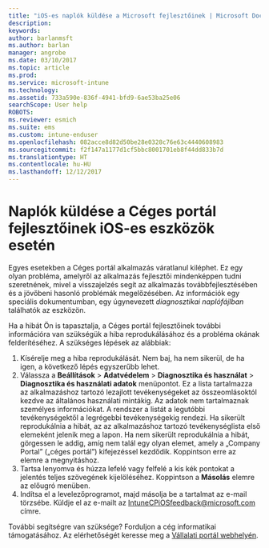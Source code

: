 ```yaml
---
title: "iOS-es naplók küldése a Microsoft fejlesztőinek | Microsoft Docs"
description: 
keywords: 
author: barlanmsft
ms.author: barlan
manager: angrobe
ms.date: 03/10/2017
ms.topic: article
ms.prod: 
ms.service: microsoft-intune
ms.technology: 
ms.assetid: 733a590e-836f-4941-bfd9-6ae53ba25e06
searchScope: User help
ROBOTS: 
ms.reviewer: esmich
ms.suite: ems
ms.custom: intune-enduser
ms.openlocfilehash: 082acce8d82d50be28e0328c76e63c4440608983
ms.sourcegitcommit: f2f147a1177d1cf5bbc8001701eb8f44dd833b7d
ms.translationtype: HT
ms.contentlocale: hu-HU
ms.lasthandoff: 12/12/2017
---
```

# <a name="send-logs-to-the-company-portal-developers-for-ios-devices"></a>Naplók küldése a Céges portál fejlesztőinek iOS-es eszközök esetén

Egyes esetekben a Céges portál alkalmazás váratlanul kiléphet. Ez egy olyan probléma, amelyről az alkalmazás fejlesztői mindenképpen tudni szeretnének, mivel a visszajelzés segít az alkalmazás továbbfejlesztésében és a jövőbeni hasonló problémák megelőzésében. Az információk egy speciális dokumentumban, egy úgynevezett _diagnosztikai naplófájlban_ találhatók az eszközön.

Ha a hibát Ön is tapasztalja, a Céges portál fejlesztőinek további információra van szükségük a hiba reprodukálásához és a probléma okának felderítéséhez. A szükséges lépések az alábbiak:

1.  Kísérelje meg a hiba reprodukálását. Nem baj, ha nem sikerül, de ha igen, a következő lépés egyszerűbb lehet.
2.  Válassza a __Beállítások__ > __Adatvédelem__ > __Diagnosztika és használat__ > __Diagnosztika és használati adatok__ menüpontot. Ez a lista tartalmazza az alkalmazáshoz tartozó lezajlott tevékenységeket az összeomlásoktól kezdve az általános használati mintákig. Az adatok nem tartalmaznak személyes információkat. A rendszer a listát a legutóbbi tevékenységektől a legrégebbi tevékenységekig rendezi. Ha sikerült reprodukálnia a hibát, az az alkalmazáshoz tartozó tevékenységlista első elemeként jelenik meg a lapon. Ha nem sikerült reprodukálnia a hibát, görgessen le addig, amíg nem talál egy olyan elemet, amely a „Company Portal” („céges portál”) kifejezéssel kezdődik. Koppintson erre az elemre a megnyitáshoz.
3.  Tartsa lenyomva és húzza lefelé vagy felfelé a kis kék pontokat a jelentés teljes szövegének kijelöléséhez. Koppintson a __Másolás__ elemre az előugró menüben.
4.  Indítsa el a levelezőprogramot, majd másolja be a tartalmat az e-mail törzsébe. Küldje el az e-mailt az <a href="mailto:IntuneCPiOSfeedback@microsoft.com?subject=My Company Portal App Closed Unexpectedly&body=Press and hold, then paste your copied Company Portal app logs here.">IntuneCPiOSfeedback@microsoft.com</a> címre.

További segítségre van szüksége? Forduljon a cég informatikai támogatásához. Az elérhetőségét keresse meg a [Vállalati portál webhelyén](https://portal.manage.microsoft.com#HelpDeskDialog).

